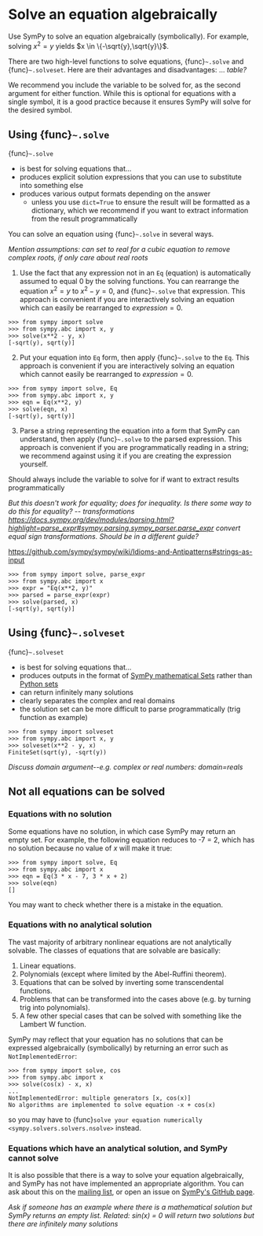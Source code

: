 # Solve an equation algebraically

Use SymPy to solve an equation algebraically (symbolically). For example, solving $x^2 = y$ yields $x \in \{-\sqrt{y},\sqrt{y}\}$.

There are two high-level functions to solve equations, {func}`~.solve` and {func}`~.solveset`. Here are their advantages and disadvantages: ... *table?*

We recommend you include the variable to be solved for, as the second argument for either function. While this is optional for equations with a single symbol, it is a good practice because it ensures SymPy will solve for the desired symbol.

## Using {func}`~.solve`

{func}`~.solve`
- is best for solving equations that...
- produces explicit solution expressions that you can use to substitute into something else
- produces various output formats depending on the answer
    - unless you use `dict=True` to ensure the result will be formatted as a dictionary, which we recommend if you want to extract information from the result programmatically

You can solve an equation using {func}`~.solve` in several ways.

*Mention assumptions: can set to real for a cubic equation to remove complex roots, if only care about real roots*

1. Use the fact that any expression not in an `Eq` (equation) is automatically assumed to equal 0 by the solving functions. You can rearrange the equation $x^2 = y$ to $x^2 - y = 0$, and {func}`~.solve` that expression. This approach is convenient if you are interactively solving an equation which can easily be rearranged to $expression = 0$.

```
>>> from sympy import solve
>>> from sympy.abc import x, y
>>> solve(x**2 - y, x)
[-sqrt(y), sqrt(y)]
```

2. Put your equation into `Eq` form, then apply {func}`~.solve` to the `Eq`. This approach is convenient if you are interactively solving an equation which cannot easily be rearranged to $expression = 0$.

```
>>> from sympy import solve, Eq
>>> from sympy.abc import x, y
>>> eqn = Eq(x**2, y)
>>> solve(eqn, x)
[-sqrt(y), sqrt(y)]
```

3. Parse a string representing the equation into a form that SymPy can understand, then apply {func}`~.solve` to the parsed expression.  This approach is convenient if you are programmatically reading in a string; we recommend against using it if you are creating the expression yourself.

Should always include the variable to solve for if want to extract results programmatically

*But this doesn't work for equality; does for inequality. Is there some way to do this for equality? -- transformations https://docs.sympy.org/dev/modules/parsing.html?highlight=parse_expr#sympy.parsing.sympy_parser.parse_expr convert equal sign transformations. Should be in a different guide?*

https://github.com/sympy/sympy/wiki/Idioms-and-Antipatterns#strings-as-input

```
>>> from sympy import solve, parse_expr
>>> from sympy.abc import x
>>> expr = "Eq(x**2, y)"
>>> parsed = parse_expr(expr)
>>> solve(parsed, x)
[-sqrt(y), sqrt(y)]
```

## Using {func}`~.solveset`

{func}`~.solveset`
- is best for solving equations that...
- produces outputs in the format of [SymPy mathematical Sets](https://docs.sympy.org/dev/modules/sets.html?highlight=sets#module-sympy.sets.sets) rather than [Python sets](https://docs.python.org/3/library/stdtypes.html#set)
- can return infinitely many solutions
- clearly separates the complex and real domains
- the solution set can be more difficult to parse programmatically (trig function as example)

```
>>> from sympy import solveset
>>> from sympy.abc import x, y
>>> solveset(x**2 - y, x)
FiniteSet(sqrt(y), -sqrt(y))
```

*Discuss domain argument--e.g. complex or real numbers: domain=reals*

## Not all equations can be solved

### Equations with no solution

Some equations have no solution, in which case SymPy may return an empty set. For example, the following equation reduces to -7 = 2, which has no solution because no value of $x$ will make it true:

```
>>> from sympy import solve, Eq
>>> from sympy.abc import x
>>> eqn = Eq(3 * x - 7, 3 * x + 2)
>>> solve(eqn)
[]
```

You may want to check whether there is a mistake in the equation.

### Equations with no analytical solution

The vast majority of arbitrary nonlinear equations are not analytically solvable. The classes of equations that are solvable are basically:
1. Linear equations.
2. Polynomials (except where limited by the Abel-Ruffini theorem).
3. Equations that can be solved by inverting some transcendental functions.
4. Problems that can be transformed into the cases above (e.g. by turning trig into polynomials).
5. A few other special cases that can be solved with something like the Lambert W function.

SymPy may reflect that your equation has no solutions that can be expressed algebraically (symbolically) by returning an error such as `NotImplementedError`:

```
>>> from sympy import solve, cos
>>> from sympy.abc import x
>>> solve(cos(x) - x, x)
...
NotImplementedError: multiple generators [x, cos(x)]
No algorithms are implemented to solve equation -x + cos(x)
```

so you may have to {func}`solve your equation numerically <sympy.solvers.solvers.nsolve>` instead.

### Equations which have an analytical solution, and SymPy cannot solve

It is also possible that there is a way to solve your equation algebraically, and SymPy has not have implemented an appropriate algorithm. You can ask about this on the [mailing list](https://groups.google.com/g/sympy), or open an issue on [SymPy's GitHub page](https://github.com/sympy/sympy/issues).

*Ask if someone has an example where there is a mathematical solution but SymPy returns an empty list. Related: sin(x) = 0 will return two solutions but there are infinitely many solutions*